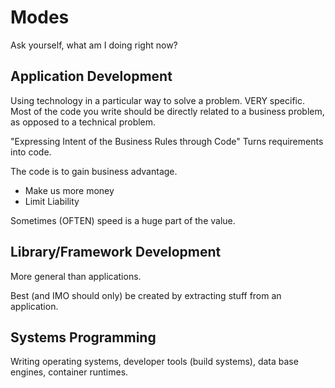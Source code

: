 # Modes

Ask yourself, what am I doing right now?

## Application Development

Using technology in a particular way to solve a problem.
VERY specific. Most of the code you write should be directly related to a business problem, as opposed to a technical problem.

"Expressing Intent of the Business Rules through Code" 
Turns requirements into code. 

The code is to gain business advantage.

- Make us more money
- Limit Liability

Sometimes (OFTEN) speed is a huge part of the value.



## Library/Framework Development

More general than applications.

Best (and IMO should only) be created by extracting stuff from an application.



## Systems Programming

Writing operating systems, developer tools (build systems), data base engines, container runtimes.

